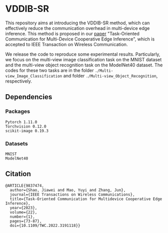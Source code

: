 # VDDIB-SR

This repository aims at introducing the VDDIB-SR method, which can effectively reduce the communication overhead in multi-device edge inference. This method is proposed in our [paper](https://ieeexplore.ieee.org/stamp/stamp.jsp?tp=&arnumber=9837474) "Task-Oriented Communication for Multi-Device Cooperative Edge Inference", which is accepted to IEEE Transaction on Wireless Communication. 

We release the code to reproduce some experimental results. Particularly, we focus on the multi-view image classification task on the MNIST dataset and the multi-view object recognition task on the ModelNet40 dataset. The codes for these two tasks are in the folder `./Multi-view_Image_Classification` and folder `./Multi-view_Object_Recognition`, respectively.





## Dependencies
### Packages
```
Pytorch 1.11.0
Torchvision 0.12.0
scikit-image 0.19.3
```
### Datasets

```
MNIST
ModelNet40
```


## Citation

```
@ARTICLE{9837474,
  author={Shao, Jiawei and Mao, Yuyi and Zhang, Jun},
  journal={IEEE Transactions on Wireless Communications}, 
  title={Task-Oriented Communication for Multidevice Cooperative Edge Inference}, 
  year={2023},
  volume={22},
  number={1},
  pages={73-87},
  doi={10.1109/TWC.2022.3191118}}

```
